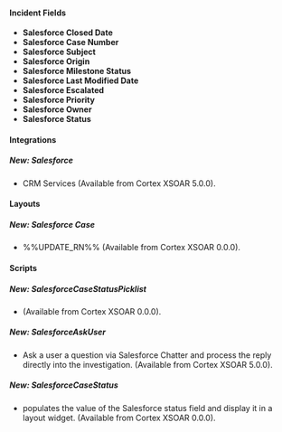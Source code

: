 
#### Incident Fields
- **Salesforce Closed Date**
- **Salesforce Case Number**
- **Salesforce Subject**
- **Salesforce Origin**
- **Salesforce Milestone Status**
- **Salesforce Last Modified Date**
- **Salesforce Escalated**
- **Salesforce Priority**
- **Salesforce Owner**
- **Salesforce Status**

#### Integrations
##### New: Salesforce
- CRM Services (Available from Cortex XSOAR 5.0.0).

#### Layouts
##### New: Salesforce Case
- %%UPDATE_RN%% (Available from Cortex XSOAR 0.0.0).

#### Scripts
##### New: SalesforceCaseStatusPicklist
-  (Available from Cortex XSOAR 0.0.0).
##### New: SalesforceAskUser
- Ask a user a question via Salesforce Chatter and process the reply directly into the investigation. (Available from Cortex XSOAR 5.0.0).
##### New: SalesforceCaseStatus
- populates the value of the Salesforce status field and display it in a layout widget.
 (Available from Cortex XSOAR 0.0.0).
